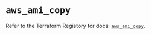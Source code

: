 # `aws_ami_copy`

Refer to the Terraform Registory for docs: [`aws_ami_copy`](https://www.terraform.io/docs/providers/aws/r/ami_copy).
